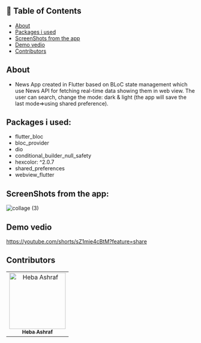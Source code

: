 ## 📝 Table of Contents

- [About](#about)
- [Packages i used](#packages)
- [ScreenShots from the app](#screen-shots)
- [Demo vedio](#demo_vedio)
- [Contributors](#Contributors)

## About <a name = "about"></a>
- News App created in Flutter based on BLoC state management which use News API for fetching real-time data showing them in web view. The user can search, change the mode: dark & light (the app will save the last mode=>using shared preference).

## Packages i used: <a name="packages"></a>
  - flutter_bloc
  - bloc_provider
  - dio
  - conditional_builder_null_safety
  - hexcolor: ^2.0.7
  - shared_preferences
  - webview_flutter

## ScreenShots from the app: <a name = "screen-shots"></a>
![collage (3)](https://user-images.githubusercontent.com/90224487/187347558-a928906a-0728-47df-acee-9e275c8dccfb.jpg)

## Demo vedio <a name = "demo_vedio"></a>
https://youtube.com/shorts/sZ1mie4cBtM?feature=share

## Contributors <a name = "Contributors"></a>

<table>
  <tr>
    <td align="center">
    <a href="https://github.com/hebaashraf21.png" target="_black">
    <img src="" width="150px;" alt="Heba Ashraf"/>
    <br />
    <sub><b>Heba Ashraf</b></sub></a>
    
  </tr>
 </table>

